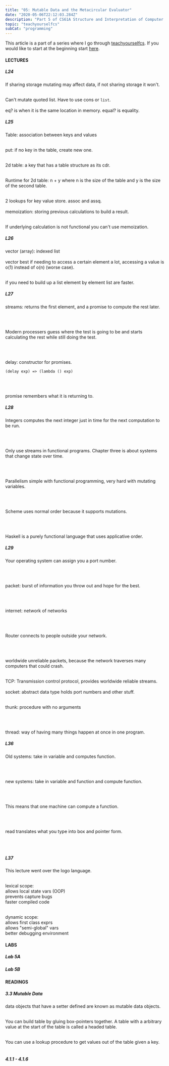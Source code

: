 ```yaml
---
title: "05: Mutable Data and the Metacircular Evaluator"
date: "2020-05-06T22:12:03.284Z"
description: "Part 5 of CS61A Structure and Interpretation of Computer Programs"
topic: "teachyourselfcs"
subCat: "programming"
---
```

This article is a part of a series where I go through [teachyourselfcs](https://teachyourselfcs.com/).
If you would like to start at the beginning start [here](https://bpp.dev/articles/teachyourselfcs/programming/00:getting-started/).
#### LECTURES
##### L24

If sharing storage mutating may affect data, if not sharing storage it won't.
<br>
<br>

Can't mutate quoted list. Have to use cons or `list`. 
<br>
<br>
eq? is when it is the same location in memory.
equal? is equality.

##### L25

Table: association between keys and values
<br>
<br>

put: if no key in the table, create new one.
<br>
<br>

2d table: a key that has a table structure as its cdr.
<br>
<br>

Runtime for 2d table: n + y where n is the size of the table and y is the size of the second table.
<br>
<br>

2 lookups for key value store. assoc and assq. 
<br>
<br>
memoization: storing previous calculations to build a result.
<br>
<br>

If underlying calculation is not functional you can't use memoization.


##### L26

vector (array): indexed list
<br>
<br>
vector best if needing to access a certain element a lot, accessing a value is o(1) instead of o(n) (worse case).
<br>
<br>

if you need to build up a list element by element list are faster.

##### L27

streams: returns the first element, and a promise to compute the rest later. 

<br>
<br>

Modern processers guess where the test is going to be and starts calculating the rest while still doing the test.

<br>
<br>

delay: constructor for promises.

```
(delay exp) => (lambda () exp)
```
<br>
<br>

promise remembers what it is returning to.

##### L28

Integers computes the next integer just in time for the next computation to be run.

<br>
<br>

Only use streams in functional programs.
Chapter three is about systems that change state over time.

<br>
<br>

Parallelism simple with functional programming, very hard with mutating variables.

<br>
<br>

Scheme uses normal order because it supports mutations. 

<br>
<br>

Haskell is a purely functional language that uses applicative order.

##### L29

Your operating system can assign you a port number.

<br>
<br>

packet: burst of information you throw out and hope for the best.

<br>
<br>

internet: network of networks

<br>
<br>

Router connects to people outside your network.

<br>
<br>

worldwide unreliable packets, because the network traverses many computers that could crash.
<br>
<br>

TCP: Transmission control protocol, provides worldwide reliable streams.
<br>
<br>
socket: abstract data type holds port numbers and other stuff.
<br>
<br>

thunk: procedure with no arguments

<br>
<br>

thread: way of having many things happen at once in one program.

##### L36

Old systems: take in variable and computes function.

<br>
<br>

new systems: take in variable and function and compute function.

<br>
<br>

This means that one machine can compute a function.

<br>
<br>

read translates what you type into box and pointer form.

<br>
<br>

##### L37

This lecture went over the logo language.
<br>
<br>

lexical scope: 
<br>
allows local state vars (OOP)
<br>
prevents capture bugs
<br>
faster compiled code
<br>
<br>

dynamic scope: 
<br>
allows first class exprs
<br>
allows "semi-global" vars
<br>
better debugging environment



#### LABS
##### Lab 5A
##### Lab 5B

#### READINGS
##### 3.3 Mutable Data

data objects that have a setter defined are known as mutable data objects.
<br>
<br>

You can build table by gluing box-pointers together. A table with a arbitrary value at the start of the table is called a headed table.
<br>
<br>

You can use a lookup procedure to get values out of the table given a key.
<br>
<br>



##### 4.1.1 - 4.1.6



